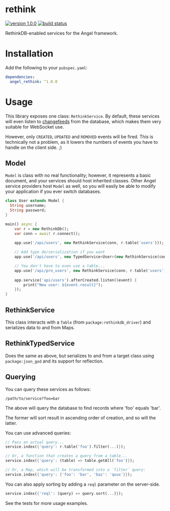 # rethink

[![version 1.0.0](https://img.shields.io/badge/pub-1.0.0-brightgreen.svg)](https://pub.dartlang.org/packages/angel_rethink)
[![build status](https://travis-ci.org/angel-dart/rethink.svg?branch=master)](https://travis-ci.org/angel-dart/rethink)

RethinkDB-enabled services for the Angel framework.

# Installation
Add the following to your `pubspec.yaml`:

```yaml
dependencies:
  angel_rethink: ^1.0.0
```

# Usage
This library exposes one class: `RethinkService`. By default, these services will even
listen to [changefeeds](https://www.rethinkdb.com/docs/changefeeds/ruby/) from the database,
which makes them very suitable for WebSocket use.

However, only `CREATED`, `UPDATED` and `REMOVED` events will be fired. This is technically not
a problem, as it lowers the numbers of events you have to handle on the client side. ;)

## Model
`Model` is class with no real functionality; however, it represents a basic document, and your services should host inherited classes.
Other Angel service providers host `Model` as well, so you will easily be able to modify your application if you ever switch databases.

```dart
class User extends Model {
  String username;
  String password;
}

main() async {
    var r = new RethinkDb();
    var conn = await r.connect();

    app.use('/api/users', new RethinkService(conn, r.table('users')));
    
    // Add type de/serialization if you want
    app.use('/api/users', new TypedService<User>(new RethinkService(conn, r.table('users'))));

    // You don't have to even use a table...
    app.use('/api/pro_users', new RethinkService(conn, r.table('users').filter({'membership': 'pro'})));
    
    app.service('api/users').afterCreated.listen((event) {
        print("New user: ${event.result}");
    });
}
```

## RethinkService
This class interacts with a `Table` (from `package:rethinkdb_driver`) and serializes data to and from Maps.

## RethinkTypedService<T>
Does the same as above, but serializes to and from a target class using `package:json_god` and its support for reflection.

## Querying
You can query these services as follows:

    /path/to/service?foo=bar

The above will query the database to find records where 'foo' equals 'bar'.

The former will sort result in ascending order of creation, and so will the latter. 

You can use advanced queries:

```dart
// Pass an actual query...
service.index({'query': r.table('foo').filter(...)});

// Or, a function that creates a query from a table...
service.index({'query': (table) => table.getAll('foo')});

// Or, a Map, which will be transformed into a `filter` query:
service.index({'query': {'foo': 'bar', 'baz': 'quux'}});
```

You can also apply sorting by adding a `reql` parameter on the server-side.

```dart
service.index({'reql': (query) => query.sort(...)});
```

See the tests for more usage examples.
